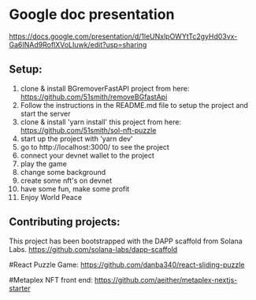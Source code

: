 # Google doc presentation
https://docs.google.com/presentation/d/1leUNxlpOWYtTc2gyHd03vx-Ga6INAd9RoflXVoLIuwk/edit?usp=sharing

## Setup:

1. clone & install BGremoverFastAPI project from here: https://github.com/51smith/removeBGfastApi
2. Follow the instructions in the README.md file to setup the project and start the server
3. clone & install 'yarn install' this project from here: https://github.com/51smith/sol-nft-puzzle
4. start up the project with 'yarn dev'
5. go to http://localhost:3000/ to see the project
6. connect your devnet wallet to the project
7. play the game
8. change some background
9. create some nft's on devnet
10. have some fun, make some profit
11. Enjoy World Peace

## Contributing projects:
This project has been bootstrapped with the DAPP scaffold from Solana Labs.
https://github.com/solana-labs/dapp-scaffold

#React Puzzle Game:
https://github.com/danba340/react-sliding-puzzle

#Metaplex NFT front end:
https://github.com/aeither/metaplex-nextjs-starter


